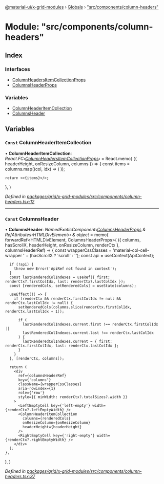 [@material-ui/x-grid-modules](../README.md) › [Globals](../globals.md) › ["src/components/column-headers"](_src_components_column_headers_.md)

# Module: "src/components/column-headers"

## Index

### Interfaces

* [ColumnHeadersItemCollectionProps](../interfaces/_src_components_column_headers_.columnheadersitemcollectionprops.md)
* [ColumnsHeaderProps](../interfaces/_src_components_column_headers_.columnsheaderprops.md)

### Variables

* [ColumnHeaderItemCollection](_src_components_column_headers_.md#const-columnheaderitemcollection)
* [ColumnsHeader](_src_components_column_headers_.md#const-columnsheader)

## Variables

### `Const` ColumnHeaderItemCollection

• **ColumnHeaderItemCollection**: *React.FC‹[ColumnHeadersItemCollectionProps](../interfaces/_src_components_column_headers_.columnheadersitemcollectionprops.md)›* = React.memo(
  ({ headerHeight, onResizeColumn, columns }) => {
    const items = columns.map((col, idx) => (
      <ColumnHeaderItem
        key={col.field}
        column={col}
        colIndex={idx}
        headerHeight={headerHeight}
        onResizeColumn={onResizeColumn}
      />
    ));

    return <>{items}</>;
  },
)

*Defined in [packages/grid/x-grid-modules/src/components/column-headers.tsx:12](https://github.com/mui-org/material-ui-x/blob/02342a6/packages/grid/x-grid-modules/src/components/column-headers.tsx#L12)*

___

### `Const` ColumnsHeader

• **ColumnsHeader**: *NamedExoticComponent‹[ColumnsHeaderProps](../interfaces/_src_components_column_headers_.columnsheaderprops.md) & RefAttributes‹HTMLDivElement›› & object* = memo(
  forwardRef<HTMLDivElement, ColumnsHeaderProps>(
    ({ columns, hasScrollX, headerHeight, onResizeColumn, renderCtx }, columnsHeaderRef) => {
      const wrapperCssClasses = 'material-col-cell-wrapper ' + (hasScrollX ? 'scroll' : '');
      const api = useContext(ApiContext);

      if (!api) {
        throw new Error('ApiRef not found in context');
      }
      const lastRenderedColIndexes = useRef({ first: renderCtx?.firstColIdx, last: renderCtx?.lastColIdx });
      const [renderedCols, setRenderedCols] = useState(columns);

      useEffect(() => {
        if (renderCtx && renderCtx.firstColIdx != null && renderCtx.lastColIdx != null) {
          setRenderedCols(columns.slice(renderCtx.firstColIdx, renderCtx.lastColIdx + 1));

          if (
            lastRenderedColIndexes.current.first !== renderCtx.firstColIdx ||
            lastRenderedColIndexes.current.last !== renderCtx.lastColIdx
          ) {
            lastRenderedColIndexes.current = { first: renderCtx.firstColIdx, last: renderCtx.lastColIdx };
          }
        }
      }, [renderCtx, columns]);

      return (
        <div
          ref={columnsHeaderRef}
          key={'columns'}
          className={wrapperCssClasses}
          aria-rowindex={1}
          role={'row'}
          style={{ minWidth: renderCtx?.totalSizes?.width }}
        >
          <LeftEmptyCell key={'left-empty'} width={renderCtx?.leftEmptyWidth} />
          <ColumnHeaderItemCollection
            columns={renderedCols}
            onResizeColumn={onResizeColumn}
            headerHeight={headerHeight}
          />
          <RightEmptyCell key={'right-empty'} width={renderCtx?.rightEmptyWidth} />
        </div>
      );
    },
  ),
)

*Defined in [packages/grid/x-grid-modules/src/components/column-headers.tsx:37](https://github.com/mui-org/material-ui-x/blob/02342a6/packages/grid/x-grid-modules/src/components/column-headers.tsx#L37)*
